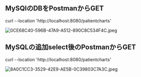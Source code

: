 ## MySQlのDBをPostmanからGET


curl --location 'http://localhost:8080/patientcharts'


![0CE68C40-596B-47A9-A512-890C8C534F4C.jpeg](..%2F..%2FPictures%2F%E5%86%99%E7%9C%9F%E3%83%A9%E3%82%A4%E3%83%96%E3%83%A9%E3%83%AA.photoslibrary%2Foriginals%2F0%2F0CE68C40-596B-47A9-A512-890C8C534F4C.jpeg)


## MySQLの追加select後のPostmanからGET


curl --location 'http://localhost:8080/patientcharts'


![8A0C1CC3-3529-42E9-AE5B-0C39803C7A3C.jpeg](..%2F..%2FPictures%2F%E5%86%99%E7%9C%9F%E3%83%A9%E3%82%A4%E3%83%96%E3%83%A9%E3%83%AA.photoslibrary%2Foriginals%2F8%2F8A0C1CC3-3529-42E9-AE5B-0C39803C7A3C.jpeg)


